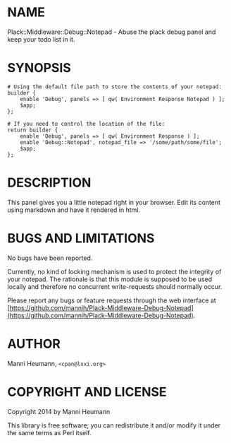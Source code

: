 # NAME

Plack::Middleware::Debug::Notepad - Abuse the plack debug panel and keep your todo list in it.

# SYNOPSIS

    # Using the default file path to store the contents of your notepad:
    builder {
        enable 'Debug', panels => [ qw( Environment Response Notepad ) ];
        $app;
    };

    # If you need to control the location of the file:
    return builder {
        enable 'Debug', panels => [ qw( Environment Response ) ];
        enable 'Debug::Notepad', notepad_file => '/some/path/some/file';
        $app;
    };

# DESCRIPTION

This panel gives you a little notepad right in your browser. Edit its content using
markdown and have it rendered in html.

# BUGS AND LIMITATIONS

No bugs have been reported.

Currently, no kind of locking mechanism is used to protect the integrity
of your notepad. The rationale is that this module is supposed to be used
locally and therefore no concurrent write-requests should normally occur.

Please report any bugs or feature requests through the web interface at
[https://github.com/mannih/Plack-Middleware-Debug-Notepad](https://github.com/mannih/Plack-Middleware-Debug-Notepad).

# AUTHOR

Manni Heumann, `<cpan@lxxi.org>`

# COPYRIGHT AND LICENSE

Copyright 2014 by Manni Heumann

This library is free software; you can redistribute it and/or modify
it under the same terms as Perl itself.
